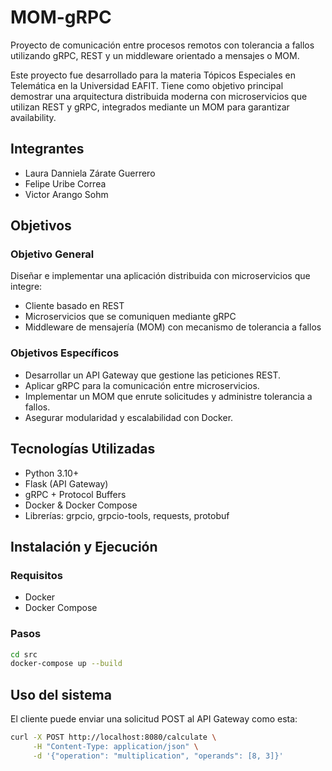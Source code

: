 # MOM-gRPC

Proyecto de comunicación entre procesos remotos con tolerancia a fallos utilizando gRPC, REST y un middleware orientado a mensajes o MOM.

Este proyecto fue desarrollado para la materia Tópicos Especiales en Telemática en la Universidad EAFIT. Tiene como objetivo principal demostrar una arquitectura distribuida moderna con microservicios que utilizan REST y gRPC, integrados mediante un MOM para garantizar availability.

## Integrantes
- Laura Danniela Zárate Guerrero
- Felipe Uribe Correa
- Victor Arango Sohm


## Objetivos

### Objetivo General
Diseñar e implementar una aplicación distribuida con microservicios que integre:
- Cliente basado en REST
- Microservicios que se comuniquen mediante gRPC
- Middleware de mensajería (MOM) con mecanismo de tolerancia a fallos

### Objetivos Específicos
- Desarrollar un API Gateway que gestione las peticiones REST.
- Aplicar gRPC para la comunicación entre microservicios.
- Implementar un MOM que enrute solicitudes y administre tolerancia a fallos.
- Asegurar modularidad y escalabilidad con Docker.

## Tecnologías Utilizadas
- Python 3.10+
- Flask (API Gateway)
- gRPC + Protocol Buffers
- Docker & Docker Compose
- Librerías: grpcio, grpcio-tools, requests, protobuf

## Instalación y Ejecución
### Requisitos
- Docker
- Docker Compose

### Pasos
```bash
cd src
docker-compose up --build
```

## Uso del sistema
El cliente puede enviar una solicitud POST al API Gateway como esta:
```bash
curl -X POST http://localhost:8080/calculate \
     -H "Content-Type: application/json" \
     -d '{"operation": "multiplication", "operands": [8, 3]}'
```

